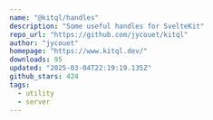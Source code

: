 ```yaml
---
name: "@kitql/handles"
description: "Some useful handles for SvelteKit"
repo_url: "https://github.com/jycouet/kitql"
author: "jycouet"
homepage: "https://www.kitql.dev/"
downloads: 95
updated: "2025-03-04T22:19:19.135Z"
github_stars: 424
tags: 
  - utility
  - server
---
```

